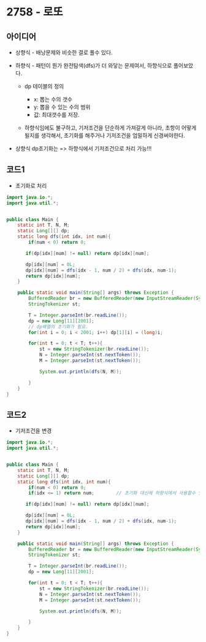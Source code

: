 # 2758 - 로또


## 아이디어

* 상향식 - 배낭문제와 비슷한 결로 풀수 있다.

* 하향식 - 패턴이 뭔가 완전탐색(dfs)가 더 와닿는 문제여서, 하향식으로 풀어보았다.
    - dp 테이블의 정의 
        - x: 뽑는 수의 갯수
        - y: 뽑을 수 있는 수의 범위
        - 값: 최대갯수를 저장.
    
    - 하향식임에도 불구하고, 기저조건을 단순하게 가져갈게 아니라, 초항이 어떻게 될지를 생각해서, 초기화를 해주거나 기저조건을 엄밀하게 신경써야한다.

* 상향식 dp초기화는 => 하향식에서 기저조건으로 처리 가능!!!

## 코드1

* 초기화로 처리

```java
import java.io.*;
import java.util.*;


public class Main {
    static int T, N, M;
    static Long[][] dp;
    static long dfs(int idx, int num){
        if(num < 0) return 0;

       if(dp[idx][num] != null) return dp[idx][num];

       dp[idx][num] = 0L;
       dp[idx][num] = dfs(idx - 1, num / 2) + dfs(idx, num-1);
       return dp[idx][num];
    }

    public static void main(String[] args) throws Exception {
        BufferedReader br = new BufferedReader(new InputStreamReader(System.in));
        StringTokenizer st;

        T = Integer.parseInt(br.readLine());
        dp = new Long[11][2001];
        // dp배열의 초기화가 필요.
        for(int i = 0; i < 2001; i++) dp[1][i] = (long)i;

        for(int t = 0; t < T; t++){
            st = new StringTokenizer(br.readLine());
            N = Integer.parseInt(st.nextToken());
            M = Integer.parseInt(st.nextToken());

            System.out.println(dfs(N, M));

        }
    }
}
```


## 코드2

* 기저조건을 변경

```java
import java.io.*;
import java.util.*;


public class Main {
    static int T, N, M;
    static Long[][] dp;
    static long dfs(int idx, int num){
        if(num < 0) return 0;
        if(idx <= 1) return num;        // 초기화 대신에 하향식에서 사용할수 있는 기저조건!!

       if(dp[idx][num] != null) return dp[idx][num];

       dp[idx][num] = 0L;
       dp[idx][num] = dfs(idx - 1, num / 2) + dfs(idx, num-1);
       return dp[idx][num];
    }

    public static void main(String[] args) throws Exception {
        BufferedReader br = new BufferedReader(new InputStreamReader(System.in));
        StringTokenizer st;

        T = Integer.parseInt(br.readLine());
        dp = new Long[11][2001];

        for(int t = 0; t < T; t++){
            st = new StringTokenizer(br.readLine());
            N = Integer.parseInt(st.nextToken());
            M = Integer.parseInt(st.nextToken());

            System.out.println(dfs(N, M));

        }
    }
}
```